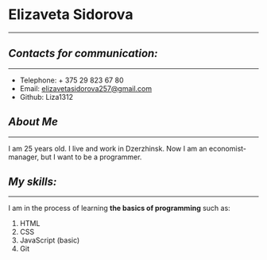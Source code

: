 # Elizaveta Sidorova
***
## *Contacts for communication:*
***
* Telephone: + 375 29 823 67 80
* Email: elizavetasidorova257@gmail.com
* Github: Liza1312
## *About Me*
***
I am 25 years old. I live and work in Dzerzhinsk. Now I am an economist-manager, but I want to be a programmer.
## *My skills:*
***
I am in the process of learning **the basics of programming** such as:
1. HTML
2. CSS
3. JavaScript (basic)
4. Git
